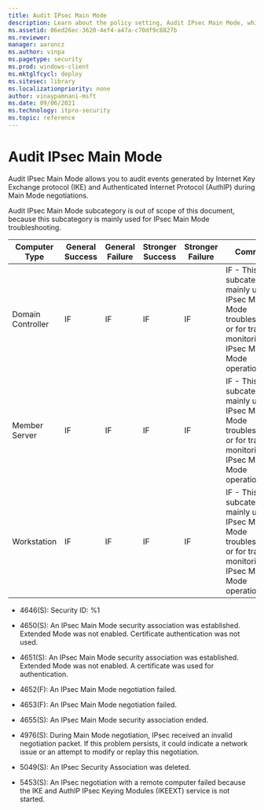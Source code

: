 ```yaml
---
title: Audit IPsec Main Mode 
description: Learn about the policy setting, Audit IPsec Main Mode, which determines if the results of certain protocols generate events during Main Mode negotiations.
ms.assetid: 06ed26ec-3620-4ef4-a47a-c70df9c8827b
ms.reviewer: 
manager: aaroncz
ms.author: vinpa
ms.pagetype: security
ms.prod: windows-client
ms.mktglfcycl: deploy
ms.sitesec: library
ms.localizationpriority: none
author: vinaypamnani-msft
ms.date: 09/06/2021
ms.technology: itpro-security
ms.topic: reference
---
```


# Audit IPsec Main Mode


Audit IPsec Main Mode allows you to audit events generated by Internet Key Exchange protocol (IKE) and Authenticated Internet Protocol (AuthIP) during Main Mode negotiations.

Audit IPsec Main Mode subcategory is out of scope of this document, because this subcategory is mainly used for IPsec Main Mode troubleshooting.

| Computer Type     | General Success | General Failure | Stronger Success | Stronger Failure | Comments |
|-------------------|-----------------|-----------------|------------------|------------------|----------|
| Domain Controller | IF              | IF              | IF               | IF               | IF - This subcategory is mainly used for IPsec Main Mode troubleshooting, or for tracing or monitoring IPsec Main Mode operations. |
| Member Server     | IF              | IF              | IF               | IF               | IF - This subcategory is mainly used for IPsec Main Mode troubleshooting, or for tracing or monitoring IPsec Main Mode operations. |
| Workstation       | IF              | IF              | IF               | IF               | IF - This subcategory is mainly used for IPsec Main Mode troubleshooting, or for tracing or monitoring IPsec Main Mode operations. |

- 4646(S): Security ID: %1

- 4650(S): An IPsec Main Mode security association was established. Extended Mode was not enabled. Certificate authentication was not used.

- 4651(S): An IPsec Main Mode security association was established. Extended Mode was not enabled. A certificate was used for authentication.

- 4652(F): An IPsec Main Mode negotiation failed.

- 4653(F): An IPsec Main Mode negotiation failed.

- 4655(S): An IPsec Main Mode security association ended.

- 4976(S): During Main Mode negotiation, IPsec received an invalid negotiation packet. If this problem persists, it could indicate a network issue or an attempt to modify or replay this negotiation.

- 5049(S): An IPsec Security Association was deleted.

- 5453(S): An IPsec negotiation with a remote computer failed because the IKE and AuthIP IPsec Keying Modules (IKEEXT) service is not started.

